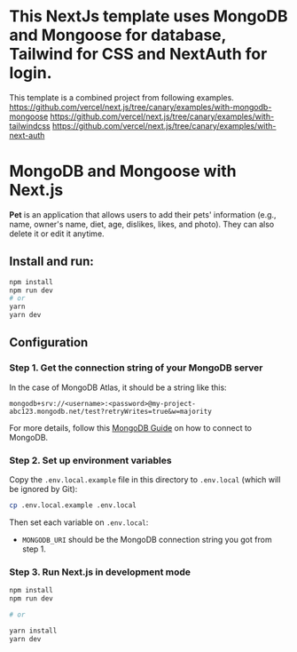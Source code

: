 # This NextJs template uses  MongoDB and Mongoose for database, Tailwind for CSS and NextAuth for login. 

This template is a combined project from following examples. 
https://github.com/vercel/next.js/tree/canary/examples/with-mongodb-mongoose 
https://github.com/vercel/next.js/tree/canary/examples/with-tailwindcss 
https://github.com/vercel/next.js/tree/canary/examples/with-next-auth

# MongoDB and Mongoose with Next.js



**Pet** is an application that allows users to add their pets' information (e.g., name, owner's name, diet, age, dislikes, likes, and photo). They can also delete it or edit it anytime.


## Install and run:

```bash
npm install
npm run dev
# or
yarn
yarn dev
```

## Configuration

### Step 1. Get the connection string of your MongoDB server

In the case of MongoDB Atlas, it should be a string like this:

```
mongodb+srv://<username>:<password>@my-project-abc123.mongodb.net/test?retryWrites=true&w=majority
```

For more details, follow this [MongoDB Guide](https://docs.mongodb.com/guides/server/drivers/) on how to connect to MongoDB.

### Step 2. Set up environment variables

Copy the `.env.local.example` file in this directory to `.env.local` (which will be ignored by Git):

```bash
cp .env.local.example .env.local
```

Then set each variable on `.env.local`:

- `MONGODB_URI` should be the MongoDB connection string you got from step 1.

### Step 3. Run Next.js in development mode

```bash
npm install
npm run dev

# or

yarn install
yarn dev
```

